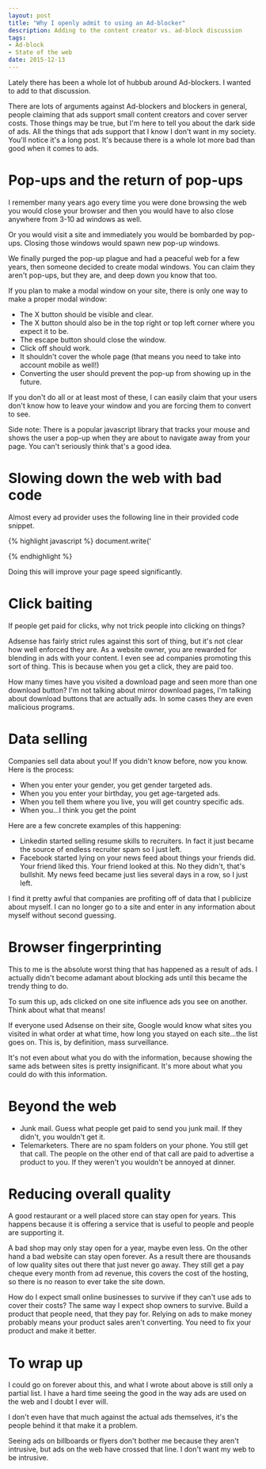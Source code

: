 ```yaml
---
layout: post
title: "Why I openly admit to using an Ad-blocker"
description: Adding to the content creator vs. ad-block discussion
tags:
- Ad-block
- State of the web
date: 2015-12-13
---
```


Lately there has been a whole lot of hubbub around Ad-blockers. I wanted to add to that discussion.

There are lots of arguments against Ad-blockers and blockers in general, people claiming that ads support small content creators and cover server costs. Those things may be true, but I'm here to tell you about the dark side of ads. All the things that ads support that I know I don't want in my society. You'll notice it's a long post. It's because there is a whole lot more bad than good when it comes to ads.

# Pop-ups and the return of pop-ups

I remember many years ago every time you were done browsing the web you would close your browser and then you would have to also close anywhere from 3-10 ad windows as well.

Or you would visit a site and immediately you would be bombarded by pop-ups. Closing those windows would spawn new pop-up windows.

We finally purged the pop-up plague and had a peaceful web for a few years, then someone decided to create modal windows. You can claim they aren't pop-ups, but they are, and deep down you know that too.

If you plan to make a modal window on your site, there is only one way to make a proper modal window:

- The X button should be visible and clear.
- The X button should also be in the top right or top left corner where you expect it to be.
- The escape button should close the window.
- Click off should work.
- It shouldn't cover the whole page (that means you need to take into account mobile as well!)
- Converting the user should prevent the pop-up from showing up in the future.

If you don't do all or at least most of these, I can easily claim that your users don't know how to leave your window and you are forcing them to convert to see.

Side note: There is a popular javascript library that tracks your mouse and shows the user a pop-up when they are about to navigate away from your page. You can't seriously think that's a good idea.

# Slowing down the web with bad code

Almost every ad provider uses the following line in their provided code snippet.

{% highlight javascript %}
document.write('<script src="'+src+'" type="text/javascript"></scr' + 'ipt>')
{% endhighlight %}

Why not just write to the DOM directly? Why not make it async? It's definitely not required content. Why slow down load time for no reason? I only see negatives of doing it this way.

{% highlight html %}
<script async src="src" type="text/javascript"></script>
{% endhighlight %}

Doing this will improve your page speed significantly.

# Click baiting

If people get paid for clicks, why not trick people into clicking on things?

Adsense has fairly strict rules against this sort of thing, but it's not clear how well enforced they are. As a website owner, you are rewarded for blending in ads with your content. I even see ad companies promoting this sort of thing. This is because when you get a click, they are paid too.

How many times have you visited a download page and seen more than one download button? I'm not talking about mirror download pages, I'm talking about download buttons that are actually ads. In some cases they are even malicious programs.

# Data selling

Companies sell data about you! If you didn't know before, now you know. Here is the process:

- When you enter your gender, you get gender targeted ads.
- When you you enter your birthday, you get age-targeted ads.
- When you tell them where you live, you will get country specific ads.
- When you...I think you get the point

Here are a few concrete examples of this happening:
- Linkedin started selling resume skills to recruiters. In fact it just became the source of endless recruiter spam so I just left.
- Facebook started lying on your news feed about things your friends did. Your friend liked this. Your friend looked at this. No they didn't, that's bullshit. My news feed became just lies several days in a row, so I just left.

I find it pretty awful that companies are profiting off of data that I publicize about myself. I can no longer go to a site and enter in any information about myself without second guessing.

# Browser fingerprinting

This to me is the absolute worst thing that has happened as a result of ads. I actually didn't become adamant about blocking ads until this became the trendy thing to do.

To sum this up, ads clicked on one site influence ads you see on another. Think about what that means!

If everyone used Adsense on their site, Google would know what sites you visited in what order at what time, how long you stayed on each site...the list goes on. This is, by definition, mass surveillance.

It's not even about what you do with the information, because showing the same ads between sites is pretty insignificant. It's more about what you could do with this information.

# Beyond the web

- Junk mail. Guess what people get paid to send you junk mail. If they didn't, you wouldn't get it.
- Telemarketers. There are no spam folders on your phone. You still get that call. The people on the other end of that call are paid to advertise a product to you. If they weren't you wouldn't be annoyed at dinner.

# Reducing overall quality

A good restaurant or a well placed store can stay open for years. This happens because it is offering a service that is useful to people and people are supporting it.

A bad shop may only stay open for a year, maybe even less. On the other hand a bad website can stay open forever. As a result there are thousands of low quality sites out there that just never go away. They still get a pay cheque every month from ad revenue, this covers the cost of the hosting, so there is no reason to ever take the site down.

How do I expect small online businesses to survive if they can't use ads to cover their costs? The same way I expect shop owners to survive. Build a product that people need, that they pay for. Relying on ads to make money probably means your product sales aren't converting. You need to fix your product and make it better.

# To wrap up

I could go on forever about this, and what I wrote about above is still only a partial list. I have a hard time seeing the good in the way ads are used on the web and I doubt I ever will.

I don't even have that much against the actual ads themselves, it's the people behind it that make it a problem.

Seeing ads on billboards or flyers don't bother me because they aren't intrusive, but ads on the web have crossed that line. I don't want my web to be intrusive.